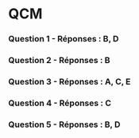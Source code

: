 # QCM 
### Question 1  - Réponses : B, D
### Question 2 - Réponses : B
### Question 3 - Réponses : A, C, E
### Question 4 - Réponses : C
### Question 5 - Réponses : B, D

